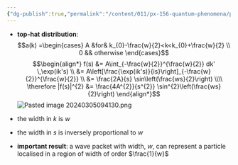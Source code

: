 ```yaml
---
{"dg-publish":true,"permalink":"/content/011/px-156-quantum-phenomena/px-156-a-quantum-phenomena/px-156-c-quantum-mechanics/px-156-c5-top-hat-distribution/","noteIcon":"1","created":"2024-11-25T10:50:32.000+00:00","updated":"2024-11-26T20:02:04.770+00:00"}
---
```



- **top-hat distribution**: 
$$a(k) =\begin{cases}
    A &for& k_{0}-\frac{w}{2}<k<k_{0}+\frac{w}{2} \\
    0 && otherwise
\end{cases}$$
$$\begin{align*}
	f(s) &= A\int_{-\frac{w}{2}}^{\frac{w}{2}} dk' \,\exp(ik's) \\
	&= A\left[\frac{\exp(ik's)}{is}\right]_{-\frac{w}{2}}^{\frac{w}{2}} \\
	&= \frac{2A}{s} \sin\left(\frac{ws}{2}\right) \\\\
	\therefore |f(s)|^{2} &= \frac{4A^{2}}{s^{2}} \sin^{2}\left(\frac{ws}{2}\right)
\end{align*}$$
![Pasted image 20240305094130.png](/img/user/pics/Pasted%20image%2020240305094130.png)
- the width in $k$ is $w$
- the width in $s$ is inversely proportional to $w$

- **important result**: a wave packet with width, $w$, can represent a particle localised in a region of width of order $\frac{1}{w}$
	
